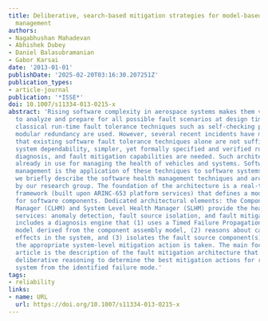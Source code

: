 ```yaml
---
title: Deliberative, search-based mitigation strategies for model-based software health
  management
authors:
- Nagabhushan Mahadevan
- Abhishek Dubey
- Daniel Balasubramanian
- Gabor Karsai
date: '2013-01-01'
publishDate: '2025-02-20T03:16:30.207251Z'
publication_types:
- article-journal
publication: '*ISSE*'
doi: 10.1007/s11334-013-0215-x
abstract: 'Rising software complexity in aerospace systems makes them very difficult
  to analyze and prepare for all possible fault scenarios at design time; therefore,
  classical run-time fault tolerance techniques such as self-checking pairs and triple
  modular redundancy are used. However, several recent incidents have made it clear
  that existing software fault tolerance techniques alone are not sufficient. To improve
  system dependability, simpler, yet formally specified and verified run-time monitoring,
  diagnosis, and fault mitigation capabilities are needed. Such architectures are
  already in use for managing the health of vehicles and systems. Software health
  management is the application of these techniques to software systems. In this paper,
  we briefly describe the software health management techniques and architecture developed
  by our research group. The foundation of the architecture is a real-time component
  framework (built upon ARINC-653 platform services) that defines a model of computation
  for software components. Dedicated architectural elements: the Component Level Health
  Manager (CLHM) and System Level Health Manager (SLHM) provide the health management
  services: anomaly detection, fault source isolation, and fault mitigation. The SLHM
  includes a diagnosis engine that (1) uses a Timed Failure Propagation Graph (TFPG)
  model derived from the component assembly model, (2) reasons about cascading fault
  effects in the system, and (3) isolates the fault source component(s). Thereafter,
  the appropriate system-level mitigation action is taken. The main focus of this
  article is the description of the fault mitigation architecture that uses goal-based
  deliberative reasoning to determine the best mitigation actions for recovering the
  system from the identified failure mode.'
tags:
- reliability
links:
- name: URL
  url: https://doi.org/10.1007/s11334-013-0215-x
---
```

